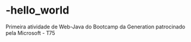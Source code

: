 # -hello_world
Primeira atividade de Web-Java do Bootcamp da Generation patrocinado pela Microsoft - T75
